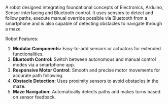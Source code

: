 A robot designed integrating foundational concepts of Electronics, Arduino, Sensor interfacing and Bluetooth control. It uses sensors to detect and follow paths, execute manual override possible via Bluetooth from a smartphone and is also capable of detecting obstacles to navigate through a maze. 

Robot Features:
1.  **Modular Components:** Easy-to-add sensors or actuators for extended functionalities.
2. **Bluetooth Control:** Switch between autonomous and manual control modes via a smartphone app.
3. **Responsive Motor Control:** Smooth and precise motor movements for accurate path following.
4. **Obstacle Detection:** Uses proximity sensors to avoid obstacles in the maze.
5. **Maze Navigation:** Automatically detects paths and makes turns based on sensor feedback.
